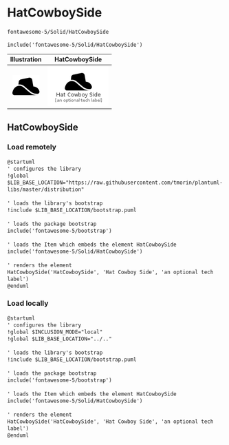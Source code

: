 # HatCowboySide


```text
fontawesome-5/Solid/HatCowboySide
```

```text
include('fontawesome-5/Solid/HatCowboySide')
```



| Illustration | HatCowboySide |
| :---: | :---: |
| ![illustration for Illustration](../../fontawesome-5/Solid/HatCowboySide.png) | ![illustration for HatCowboySide](../../fontawesome-5/Solid/HatCowboySide.Local.png) |




## HatCowboySide

### Load remotely
```plantuml
@startuml
' configures the library
!global $LIB_BASE_LOCATION="https://raw.githubusercontent.com/tmorin/plantuml-libs/master/distribution"

' loads the library's bootstrap
!include $LIB_BASE_LOCATION/bootstrap.puml

' loads the package bootstrap
include('fontawesome-5/bootstrap')

' loads the Item which embeds the element HatCowboySide
include('fontawesome-5/Solid/HatCowboySide')

' renders the element
HatCowboySide('HatCowboySide', 'Hat Cowboy Side', 'an optional tech label')
@enduml
```

### Load locally
```plantuml
@startuml
' configures the library
!global $INCLUSION_MODE="local"
!global $LIB_BASE_LOCATION="../.."

' loads the library's bootstrap
!include $LIB_BASE_LOCATION/bootstrap.puml

' loads the package bootstrap
include('fontawesome-5/bootstrap')

' loads the Item which embeds the element HatCowboySide
include('fontawesome-5/Solid/HatCowboySide')

' renders the element
HatCowboySide('HatCowboySide', 'Hat Cowboy Side', 'an optional tech label')
@enduml
```

